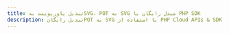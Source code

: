 ---title: تبدیل پاورپوینت بهSVG، POT به SVG مبدل رایگان یا PHP SDKdescription: تبدیل رایگانPOT به SVG با استفاده از PHP Cloud APIs & SDK. همچنین اسناد Microsoft PowerPoint را در Cloud ایجاد، ویرایش و رندر کنید.---